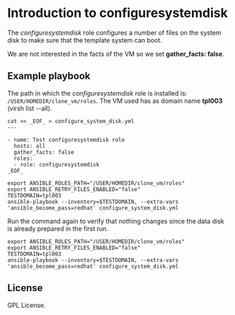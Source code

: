 # Introduction to configuresystemdisk

The *configuresystemdisk* role configures a number of files
on the system disk to make sure that the template system can
boot.

We are not interested in the facts of the VM so we set
**gather_facts: false**.

## Example playbook

The path in which the *configuresystemdisk* role is installed is:
`/USER/HOMEDIR/clone_vm/roles`. The VM used has as domain name
**tpl003** (virsh list --all).

```
cat << _EOF_ > configure_system_disk.yml
---

- name: Test configuresystemdisk role
  hosts: all
  gather_facts: false
  roles:
  - role: configuresystemdisk
_EOF_

export ANSIBLE_ROLES_PATH="/USER/HOMEDIR/clone_vm/roles"
export ANSIBLE_RETRY_FILES_ENABLED="false"
TESTDOMAIN=tpl003
ansible-playbook --inventory=$TESTDOMAIN, --extra-vars 'ansible_become_pass=redhat' configure_system_disk.yml
```

Run the command again to verify that nothing changes since
the data disk is already prepared in the first run.

```
export ANSIBLE_ROLES_PATH="/USER/HOMEDIR/clone_vm/roles"
export ANSIBLE_RETRY_FILES_ENABLED="false"
TESTDOMAIN=tpl003
ansible-playbook --inventory=$TESTDOMAIN, --extra-vars 'ansible_become_pass=redhat' configure_system_disk.yml
```

## License
GPL License.

